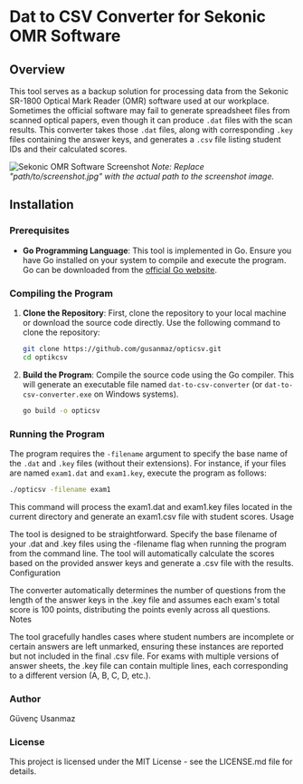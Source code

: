 # Dat to CSV Converter for Sekonic OMR Software

## Overview
This tool serves as a backup solution for processing data from the Sekonic SR-1800 Optical Mark Reader (OMR) software used at our workplace. Sometimes the official software may fail to generate spreadsheet files from scanned optical papers, even though it can produce `.dat` files with the scan results. This converter takes those `.dat` files, along with corresponding `.key` files containing the answer keys, and generates a `.csv` file listing student IDs and their calculated scores.

![Sekonic OMR Software Screenshot](images/sekonic_ss.png)
*Note: Replace "path/to/screenshot.jpg" with the actual path to the screenshot image.*

## Installation

### Prerequisites
- **Go Programming Language**: This tool is implemented in Go. Ensure you have Go installed on your system to compile and execute the program. Go can be downloaded from the [official Go website](https://golang.org/dl/).

### Compiling the Program
1. **Clone the Repository**: First, clone the repository to your local machine or download the source code directly. Use the following command to clone the repository:
    ```sh
    git clone https://github.com/gusanmaz/opticsv.git
    cd optikcsv
    ```

2. **Build the Program**: Compile the source code using the Go compiler. This will generate an executable file named `dat-to-csv-converter` (or `dat-to-csv-converter.exe` on Windows systems).
    ```sh
    go build -o opticsv
    ```

### Running the Program
The program requires the `-filename` argument to specify the base name of the `.dat` and `.key` files (without their extensions). For instance, if your files are named `exam1.dat` and `exam1.key`, execute the program as follows:
```sh
./opticsv -filename exam1
```
This command will process the exam1.dat and exam1.key files located in the current directory and generate an exam1.csv file with student scores.
Usage

The tool is designed to be straightforward. Specify the base filename of your .dat and .key files using the -filename flag when running the program from the command line. The tool will automatically calculate the scores based on the provided answer keys and generate a .csv file with the results.
Configuration

The converter automatically determines the number of questions from the length of the answer keys in the .key file and assumes each exam's total score is 100 points, distributing the points evenly across all questions.
Notes

The tool gracefully handles cases where student numbers are incomplete or certain answers are left unmarked, ensuring these instances are reported but not included in the final .csv file.
For exams with multiple versions of answer sheets, the .key file can contain multiple lines, each corresponding to a different version (A, B, C, D, etc.).

### Author

Güvenç Usanmaz

### License

This project is licensed under the MIT License - see the LICENSE.md file for details.